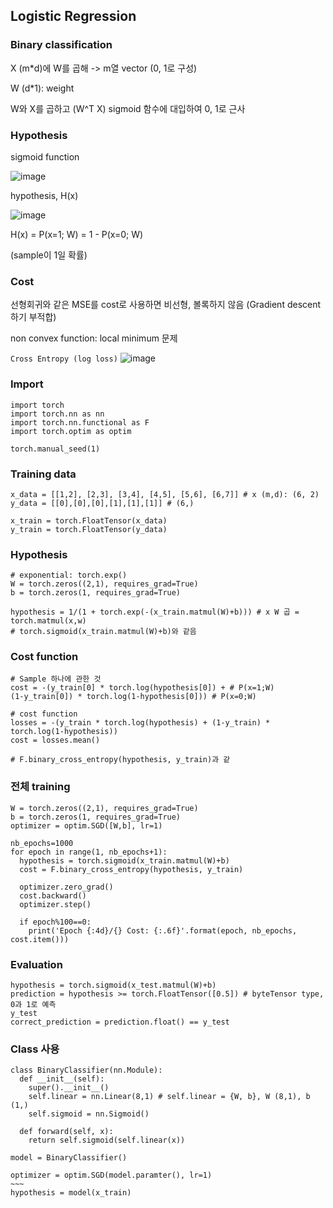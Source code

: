 ## Logistic Regression
### Binary classification

X (m*d)에 W를 곱해 -> m열 vector (0, 1로 구성)

W (d*1): weight

W와 X를 곱하고 (W^T X) sigmoid 함수에 대입하여 0, 1로 근사

### Hypothesis
sigmoid function

![image](https://github.com/pomota/TIL/assets/132712212/778eb2d4-a6b7-4a09-b650-1ce58b6ead23)


hypothesis, H(x)

![image](https://github.com/pomota/TIL/assets/132712212/3ad2db79-0150-4748-a0cb-6231a3230005)

H(x) = P(x=1; W) = 1 - P(x=0; W)

(sample이 1일 확률)

### Cost
선형회귀와 같은 MSE를 cost로 사용하면 비선형, 볼록하지 않음 (Gradient descent하기 부적합)

non convex function: local minimum 문제

`Cross Entropy (log loss)`
![image](https://github.com/pomota/TIL/assets/132712212/09f877f8-96b8-4aeb-b0bd-b150b800d563)

### Import
```
import torch
import torch.nn as nn
import torch.nn.functional as F
import torch.optim as optim

torch.manual_seed(1)
```

### Training data
```
x_data = [[1,2], [2,3], [3,4], [4,5], [5,6], [6,7]] # x (m,d): (6, 2)
y_data = [[0],[0],[0],[1],[1],[1]] # (6,)

x_train = torch.FloatTensor(x_data)
y_train = torch.FloatTensor(y_data)
```

### Hypothesis
```
# exponential: torch.exp()
W = torch.zeros((2,1), requires_grad=True)
b = torch.zeros(1, requires_grad=True)

hypothesis = 1/(1 + torch.exp(-(x_train.matmul(W)+b))) # x W 곱 = torch.matmul(x,w)
# torch.sigmoid(x_train.matmul(W)+b)와 같음
```

### Cost function
```
# Sample 하나에 관한 것
cost = -(y_train[0] * torch.log(hypothesis[0]) + # P(x=1;W)
(1-y_train[0]) * torch.log(1-hypothesis[0])) # P(x=0;W)
```

```
# cost function
losses = -(y_train * torch.log(hypothesis) + (1-y_train) * torch.log(1-hypothesis))
cost = losses.mean()

# F.binary_cross_entropy(hypothesis, y_train)과 같
```

### 전체 training
```
W = torch.zeros((2,1), requires_grad=True)
b = torch.zeros(1, requires_grad=True)
optimizer = optim.SGD([W,b], lr=1)

nb_epochs=1000
for epoch in range(1, nb_epochs+1):
  hypothesis = torch.sigmoid(x_train.matmul(W)+b)
  cost = F.binary_cross_entropy(hypothesis, y_train)
  
  optimizer.zero_grad()
  cost.backward()
  optimizer.step()
  
  if epoch%100==0:
    print('Epoch {:4d}/{} Cost: {:.6f}'.format(epoch, nb_epochs, cost.item()))
```

### Evaluation
```
hypothesis = torch.sigmoid(x_test.matmul(W)+b)
prediction = hypothesis >= torch.FloatTensor([0.5]) # byteTensor type, 0과 1로 예측
y_test
correct_prediction = prediction.float() == y_test
```

### Class 사용
```
class BinaryClassifier(nn.Module):
  def __init__(self):
    super().__init__()
    self.linear = nn.Linear(8,1) # self.linear = {W, b}, W (8,1), b (1,)
    self.sigmoid = nn.Sigmoid()
  
  def forward(self, x):
    return self.sigmoid(self.linear(x))
  
model = BinaryClassifier()
```

```
optimizer = optim.SGD(model.paramter(), lr=1)
~~~
hypothesis = model(x_train)
```

